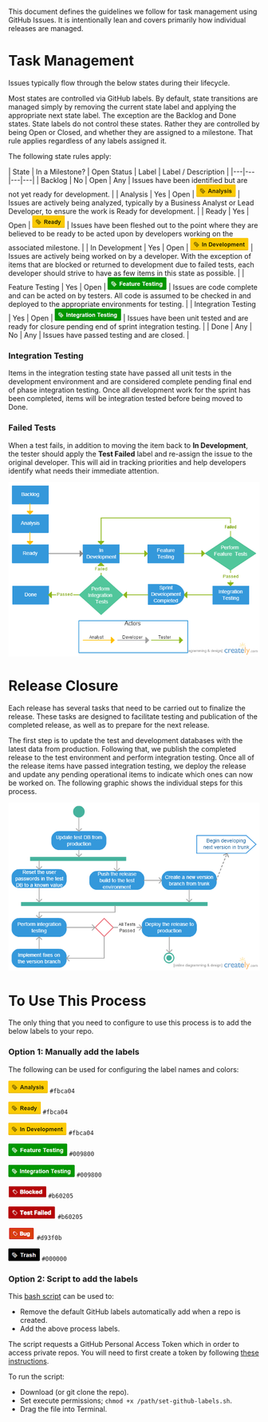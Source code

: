 This document defines the guidelines we follow for task management using GitHub Issues.  It is intentionally lean and covers primarily how individual releases are managed.

# Task Management
Issues typically flow through the below states during their lifecycle.

Most states are controlled via GitHub labels. By default, state transitions are
managed simply by removing the current state label and applying the appropriate
next state label. The exception are the Backlog and Done states. State labels do not control these
states. Rather they are controlled by being Open or Closed, and whether they are
assigned to a milestone. That rule applies regardless of any labels assigned it.

The following state rules apply:

| State | In a Milestone? | Open Status | Label | Label / Description |
|---|---|---|---|
| Backlog | No | Open | Any | Issues have been identified but are not yet ready for development. |
| Analysis | Yes | Open | ![Analysis Label](img-labels/analysis.png) | Issues are actively being analyzed, typically by a Business Analyst or Lead Developer, to ensure the work is Ready for development. |
| Ready | Yes | Open | ![Ready Label](img-labels/Ready.png) | Issues have been fleshed out to the point where they are believed to be ready to be acted upon by developers working on the associated milestone. |
| In Development | Yes | Open | ![In Development Label](img-labels/InDevelopment.png) | Issues are actively being worked on by a developer.  With the exception of items that are blocked or returned to development due to failed tests, each developer should strive to have as few items in this state as possible. |
| Feature Testing | Yes | Open | ![Feature Testing Label](img-labels/FeatureTesting.png) | Issues are code complete and can be acted on by testers.  All code is assumed to be checked in and deployed to the appropriate environments for testing. |
| Integration Testing | Yes | Open | ![Integration Testing Label](img-labels/IntegrationTesting.png) | Issues have been unit tested and are ready for closure pending end of sprint integration testing. |
| Done | Any | No | Any | Issues have passed testing and are closed. |


### Integration Testing
Items in the integration testing state have passed all unit tests in the development environment and are considered complete pending final end of phase integration testing.  Once all development work for the sprint has been completed, items will be integration tested before being moved to Done.

### Failed Tests
When a test fails, in addition to moving the item back to **In Development**, the tester should apply the **Test Failed** label and re-assign the issue to the original developer.  This will aid in tracking priorities and help developers identify what needs their immediate attention.

![Issue Management Process](flowcharts/software-development-process.png)

# Release Closure
Each release has several tasks that need to be carried out to finalize the release.  These tasks are designed to facilitate testing and publication of the completed release, as well as to prepare for the next release.

The first step is to update the test and development databases with the latest data from production.  Following that, we publish the completed release to the test environment and perform integration testing.  Once all of the release items have passed integration testing, we deploy the release and update any pending operational items to indicate which ones can now be worked on.  The following graphic shows the individual steps for this process.

![Sprint Closure Process](flowcharts/sprint-closure.png)

# To Use This Process

The only thing that you need to configure to use this process is to add the below labels to your repo.

### Option 1: Manually add the labels

The following can be used for configuring the label names and colors:

![Analysis](img-labels/analysis.png) `#fbca04`

![Ready Label](img-labels/Ready.png) `#fbca04`

![In Development Label](img-labels/InDevelopment.png) `#fbca04`

![Feature Testing Label](img-labels/FeatureTesting.png) `#009800`

![Integration Testing Label](img-labels/IntegrationTesting.png) `#009800`

![Blocked Label](img-labels/blocked.png) `#b60205`

![Test Failed Label](img-labels/testFailed.png) `#b60205`

![Bug Label](img-labels/bug.png) `#d93f0b`

![Trash](img-labels/Trash.png) `#000000`

### Option 2: Script to add the labels

This [bash script](/set-github-labels.sh) can be used to:
* Remove the default GitHub labels automatically add when a repo is created.
* Add the above process labels.

The script requests a GitHub Personal Access Token which in order to access private repos. You will need to first create a token by following [these instructions](https://help.github.com/articles/creating-an-access-token-for-command-line-use/).

To run the script:
* Download (or git clone the repo).
* Set execute permissions; `chmod +x /path/set-github-labels.sh`.
* Drag the file into Terminal.

